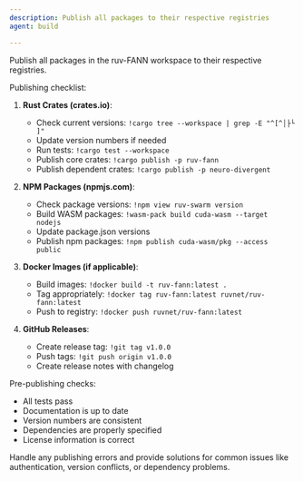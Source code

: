 ```yaml
---
description: Publish all packages to their respective registries
agent: build

---
```


Publish all packages in the ruv-FANN workspace to their respective registries.

Publishing checklist:

1. **Rust Crates (crates.io)**:
   - Check current versions: `!cargo tree --workspace | grep -E "^[^│├└ ]"`
   - Update version numbers if needed
   - Run tests: `!cargo test --workspace`
   - Publish core crates: `!cargo publish -p ruv-fann`
   - Publish dependent crates: `!cargo publish -p neuro-divergent`

2. **NPM Packages (npmjs.com)**:
   - Check package versions: `!npm view ruv-swarm version`
   - Build WASM packages: `!wasm-pack build cuda-wasm --target nodejs`
   - Update package.json versions
   - Publish npm packages: `!npm publish cuda-wasm/pkg --access public`

3. **Docker Images (if applicable)**:
   - Build images: `!docker build -t ruv-fann:latest .`
   - Tag appropriately: `!docker tag ruv-fann:latest ruvnet/ruv-fann:latest`
   - Push to registry: `!docker push ruvnet/ruv-fann:latest`

4. **GitHub Releases**:
   - Create release tag: `!git tag v1.0.0`
   - Push tags: `!git push origin v1.0.0`
   - Create release notes with changelog

Pre-publishing checks:

- All tests pass
- Documentation is up to date
- Version numbers are consistent
- Dependencies are properly specified
- License information is correct

Handle any publishing errors and provide solutions for common issues like authentication, version conflicts, or dependency problems.
